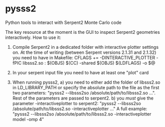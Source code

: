 # pysss2
Python tools to interact with Serpent2 Monte Carlo code

The key resource at the moment is the GUI to inspect Serpent2 geometries interactively.
How to use it:

1) Compile Serpent2 in a dedicated folder with interactive plotter settings on. At the time of writing (between Serpent versions 2.1.31 and 2.1.32) you need to have in Makefile:
   CFLAGS  += -DINTERACTIVE_PLOTTER -fPIC
   libsss2.so : $(OBJS)
           $(CC) -shared $(OBJS) $(LDFLAGS) -o $@

2) In your serpent input file you need to have at least one "plot" card

3) When running pysss2, 
   a) you need to either add the folder of libsss2.so in LD_LIBRARY_PATH or specify the absolute path to the file as the first two parameters: "pysss2 --libsss2so /absolute/path/to/libsss2.so ...". Rest of the parameters are passed to serpent2.
   b) you *must* give the parameter -interactiveplotter to serpent2: "pysss2 --libsss2so /absolute/path/to/libsss2.so -interactiveplotter ..."
A full example:  "pysss2 --libsss2so /absolute/path/to/libsss2.so -interactiveplotter model -omp 4"
